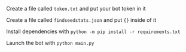 Create a file called `token.txt` and put your bot token in it

Create a file called `findseedstats.json` and put `{}` inside of it

Install dependencies with `python -m pip install -r requirements.txt`

Launch the bot with `python main.py`
